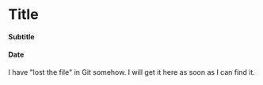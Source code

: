# Title
#### Subtitle
#### Date

I have "lost the file" in Git somehow. I will get it here as soon as I can find it.